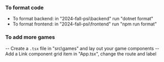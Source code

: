 ### To format code

- To format backend: in "2024-fall-psi\backend" run "dotnet format"
- To format frontend: in "2024-fall-psi\frontend" run "npm run format"

### To add more games

-- Create a `.tsx` file in "src\games" and lay out your game components
-- Add a Link component grid item in "App.tsx", change the route and label 

